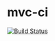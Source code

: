 # mvc-ci

[![Build Status](https://travis-ci.com/ErikSSWE/mvc-ci.svg?branch=main)](https://travis-ci.com/ErikSSWE/mvc-ci)